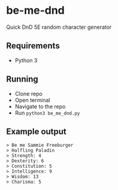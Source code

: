 # be-me-dnd
Quick DnD 5E random character generator

## Requirements
- Python 3

## Running
- Clone repo
- Open terminal
- Navigate to the repo
- Run `python3 be_me_dnd.py`

## Example output
```
> Be me Sammie Freeburger
> Halfling Paladin
> Strength: 4
> Dexterity: 6
> Constitution: 5
> Intelligence: 9
> Wisdom: 13
> Charisma: 5
```